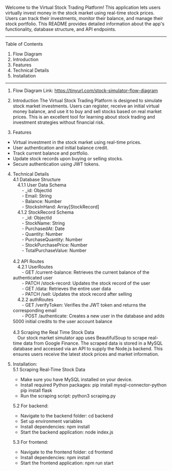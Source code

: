 Welcome to the Virtual Stock Trading Platform!
This application lets users virtually invest money in the stock market using real-time stock prices. Users can track their investments, monitor their balance, and manage their stock portfolio. 
This README provides detailed information about the app's functionality, database structure, and API endpoints.

-------------------------------------------

Table of Contents
1. Flow Diagram
2. Introduction
3. Features
4. Technical Details
5. Installation
   
-------------------------------------------

1. Flow Diagram Link: https://tinyurl.com/stock-simulator-flow-diagram

2. Introduction
The Virtual Stock Trading Platform is designed to simulate stock market investments.
Users can register, receive an initial virtual money balance, and use it to buy and sell stocks based on real market prices. This is an excellent tool for learning about stock trading and investment strategies without financial risk.

3. Features
- Virtual investment in the stock market using real-time prices.
- User authentication and initial balance credit.
- Track current balance and portfolio.
- Update stock records upon buying or selling stocks.
- Secure authentication using JWT tokens.

4. Technical Details <br />
      4.1 Database Structure <br />
          &emsp;4.1.1 User Data Schema <br />
                &emsp;&emsp;- _id: ObjectId <br />
                &emsp;&emsp;- Email: String <br />
                &emsp;&emsp;- Balance: Number <br />
                &emsp;&emsp;- StocksInHand: Array[StockRecord] <br />
          &emsp;4.1.2 StockRecord Schema <br />
                &emsp;&emsp;- _id: ObjectId <br />
                &emsp;&emsp;- StockName: String <br />
                &emsp;&emsp;- PurchasedAt: Date <br />
                &emsp;&emsp;- Quantity: Number <br />
                &emsp;&emsp;- PurchaseQuantity: Number <br />
                &emsp;&emsp;- StockPurchasePrice: Number <br />
                &emsp;&emsp;- TotalPurchaseValue: Number <br />
                <br />
      4.2 API Routes <br />
          &emsp;4.2.1 UserRoutes <br />
                &emsp;&emsp;- GET /current-balance: Retrieves the current balance of the authenticated user <br />
                &emsp;&emsp;- PATCH /stock-record: Updates the stock record of the user <br />
                &emsp;&emsp;- GET /data: Retrieves the entire user data <br />
                &emsp;&emsp;- PATCH /sell: Updates the stock record after selling <br />
          &emsp;4.2.2 authRoutes <br />
                &emsp;&emsp;- GET /verifyToken: Verifies the JWT token and returns the corresponding email <br />
                &emsp;&emsp;- POST /authenticate: Creates a new user in the database and adds 5000 initial credits to the user account balance <br />
                <br />
      4.3 Scraping the Real Time Stock Data <br />
         &emsp;Our stock market simulator app uses BeautifulSoup to scrape real-time data from Google Finance. The scraped data is stored in a MySQL database and accessed via an API to supply the Node.js backend. This ensures users receive the latest stock prices and market information.
   <br />
5. Installation: <br />
   5.1 Scraping Real-Time Stock Data
   - Make sure you have MySQL installed on your device.
   - Install required Python packages:
         pip install mysql-connector-python
         pip install flask
   - Run the scraping script:
         python3 scraping.py

   5.2 For backend:
   - Navigate to the backend folder:
         cd backend
   - Set up environment variables
   - Install dependencies:
         npm install
   - Start the backend application:
         node index.js

   5.3 For frontend:
   - Navigate to the frontend folder:
         cd frontend
   - Install dependencies:
         npm install
   - Start the frontend application:
         npm run start

